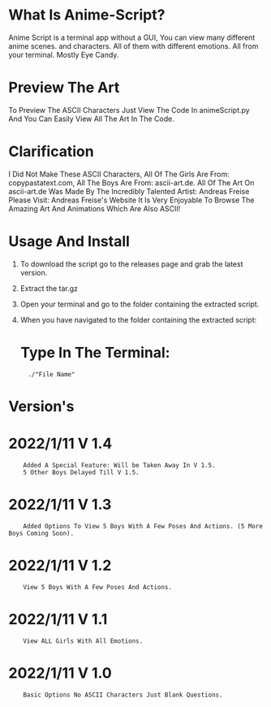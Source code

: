 # What Is Anime-Script?
   Anime Script is a terminal app without a GUI, You can view many different anime scenes.
   and characters. 
   All of them with different emotions. 
   All from your terminal.
   Mostly Eye Candy.
 
 # Preview The Art
   To Preview The ASCII Characters Just View The Code In animeScript.py And You Can Easily View All The Art In The Code.
 
 # Clarification
   I Did Not Make These ASCII Characters, All Of The Girls Are From: copypastatext.com, All The Boys Are From: ascii-art.de. 
   All Of The Art On ascii-art.de Was Made By The Incredibly Talented Artist: Andreas Freise
   Please Visit: Andreas Freise's Website
   It Is Very Enjoyable To Browse The Amazing Art And Animations Which Are Also ASCII!
 
 # Usage And Install
   1. To download the script go to the releases page and grab the latest version.
   
   2. Extract the tar.gz
   
   3. Open your terminal and go to the folder containing the extracted script.
   
   3. When you have navigated to the folder containing the extracted script:
         # Type In The Terminal:
            ./"File Name"

# Version's
  # 2022/1/11 V 1.4
        Added A Special Feature: Will be Taken Away In V 1.5.
        5 Other Boys Delayed Till V 1.5.
  
  # 2022/1/11 V 1.3
        Added Options To View 5 Boys With A Few Poses And Actions. (5 More Boys Coming Soon).
  
  # 2022/1/11 V 1.2
        View 5 Boys With A Few Poses And Actions.
  
  # 2022/1/11 V 1.1
        View ALL Girls With All Emotions.
  
  # 2022/1/11 V 1.0
        Basic Options No ASCII Characters Just Blank Questions.
